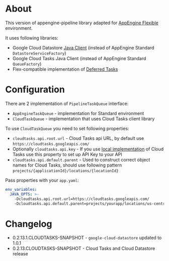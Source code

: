 # About

This version of appengine-pipeline library adapted for [AppEngine Flexible](https://cloud.google.com/appengine/docs/flexible/) environment.
  
It uses following libraries:

* Google Cloud Datastore [Java Client](https://cloud.google.com/datastore/docs/reference/libraries#client-libraries-install-java) (instead of AppEngine Standard `DatastoreServiceFactory`)
* Google Cloud Tasks Java Client (instead of AppEngine Standard `QueueFactory`)
* Flex-compatible implementation of [Deferred Tasks](https://github.com/cloudaware/deferred)

# Configuration

There are 2 implementation of `PipelineTaskQueue` interface:
 
* `AppEngineTaskQueue` - implementation for Standard environment
* `CloudTaskQueue` - implementation that uses Cloud Tasks client library

To use `CloudTaskQueue` you need to set following properties:

* `cloudtasks.api.root.url` - Cloud Tasks api URL, by default use `https://cloudtasks.googleapis.com/`
* Optionally `cloudtasks.api.key` - If you use [local implementation](https://github.com/cloudaware/cloudmine-appengine) of Cloud Tasks use this property to set up API Key to your API
* `cloudtasks.api.default.parent` - Used to construct correct object names for Cloud Tasks, should use following pattern `projects/{applicationId}/locations/{locationId}`

Pass properties with your `app.yaml`:

```yaml
env_variables:
  JAVA_OPTS: >-
    -Dcloudtasks.api.root.url=https://cloudtasks.googleapis.com/
    -Dcloudtasks.api.default.parent=projects/yourapp/locations/us-central1
```

# Changelog

* 0.2.13.1.CLOUDTASKS-SNAPSHOT - `google-cloud-datastore` updated to 1.0.1 
* 0.2.13.CLOUDTASKS-SNAPSHOT - Cloud Tasks and Cloud Datastore release 
